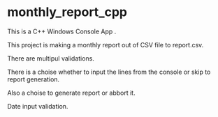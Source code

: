 # monthly_report_cpp
This is a C++ Windows Console App .

This project is making a monthly report out of CSV file to report.csv.

There are multipul validations.

There is a choise whether to input the lines from the console or skip to report generation.

Also a choise to generate report or abbort it.

Date input validation.



